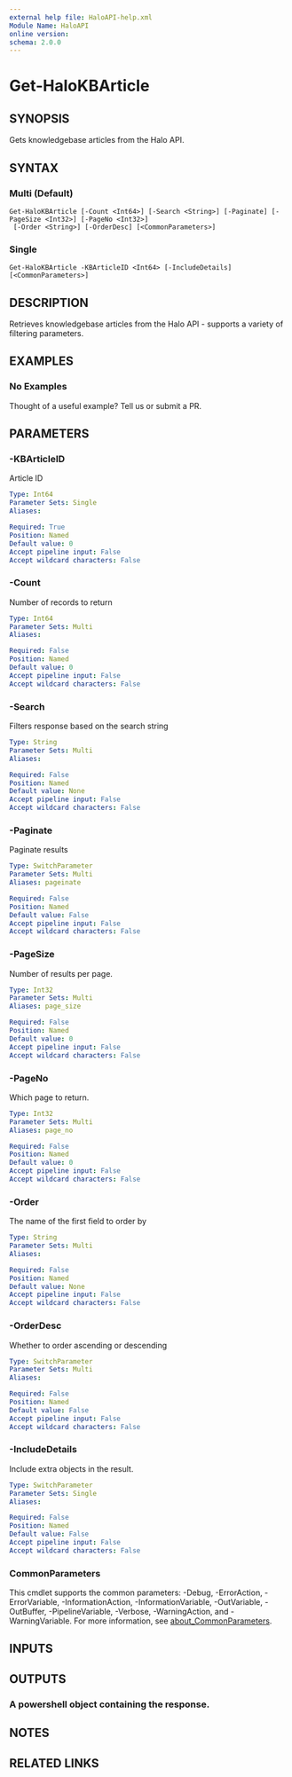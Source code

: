 ```yaml
---
external help file: HaloAPI-help.xml
Module Name: HaloAPI
online version:
schema: 2.0.0
---
```


# Get-HaloKBArticle

## SYNOPSIS
Gets knowledgebase articles from the Halo API.

## SYNTAX

### Multi (Default)
```
Get-HaloKBArticle [-Count <Int64>] [-Search <String>] [-Paginate] [-PageSize <Int32>] [-PageNo <Int32>]
 [-Order <String>] [-OrderDesc] [<CommonParameters>]
```

### Single
```
Get-HaloKBArticle -KBArticleID <Int64> [-IncludeDetails] [<CommonParameters>]
```

## DESCRIPTION
Retrieves knowledgebase articles from the Halo API - supports a variety of filtering parameters.

## EXAMPLES

### No Examples

Thought of a useful example? Tell us or submit a PR.

## PARAMETERS

### -KBArticleID
Article ID

```yaml
Type: Int64
Parameter Sets: Single
Aliases:

Required: True
Position: Named
Default value: 0
Accept pipeline input: False
Accept wildcard characters: False
```

### -Count
Number of records to return

```yaml
Type: Int64
Parameter Sets: Multi
Aliases:

Required: False
Position: Named
Default value: 0
Accept pipeline input: False
Accept wildcard characters: False
```

### -Search
Filters response based on the search string

```yaml
Type: String
Parameter Sets: Multi
Aliases:

Required: False
Position: Named
Default value: None
Accept pipeline input: False
Accept wildcard characters: False
```

### -Paginate
Paginate results

```yaml
Type: SwitchParameter
Parameter Sets: Multi
Aliases: pageinate

Required: False
Position: Named
Default value: False
Accept pipeline input: False
Accept wildcard characters: False
```

### -PageSize
Number of results per page.

```yaml
Type: Int32
Parameter Sets: Multi
Aliases: page_size

Required: False
Position: Named
Default value: 0
Accept pipeline input: False
Accept wildcard characters: False
```

### -PageNo
Which page to return.

```yaml
Type: Int32
Parameter Sets: Multi
Aliases: page_no

Required: False
Position: Named
Default value: 0
Accept pipeline input: False
Accept wildcard characters: False
```

### -Order
The name of the first field to order by

```yaml
Type: String
Parameter Sets: Multi
Aliases:

Required: False
Position: Named
Default value: None
Accept pipeline input: False
Accept wildcard characters: False
```

### -OrderDesc
Whether to order ascending or descending

```yaml
Type: SwitchParameter
Parameter Sets: Multi
Aliases:

Required: False
Position: Named
Default value: False
Accept pipeline input: False
Accept wildcard characters: False
```

### -IncludeDetails
Include extra objects in the result.

```yaml
Type: SwitchParameter
Parameter Sets: Single
Aliases:

Required: False
Position: Named
Default value: False
Accept pipeline input: False
Accept wildcard characters: False
```

### CommonParameters
This cmdlet supports the common parameters: -Debug, -ErrorAction, -ErrorVariable, -InformationAction, -InformationVariable, -OutVariable, -OutBuffer, -PipelineVariable, -Verbose, -WarningAction, and -WarningVariable. For more information, see [about_CommonParameters](http://go.microsoft.com/fwlink/?LinkID=113216).

## INPUTS

## OUTPUTS

### A powershell object containing the response.
## NOTES

## RELATED LINKS
